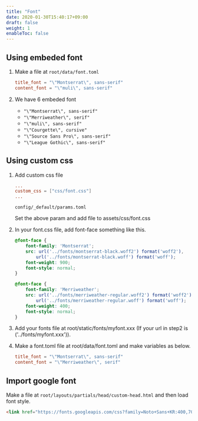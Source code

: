```yaml
---
title: "Font"
date: 2020-01-30T15:40:17+09:00
draft: false
weight: 1
enableToc: false
---
```


## Using embeded font

1. Make a file at `root/data/font.toml`

    ```toml
    title_font = "\"Montserrat\", sans-serif"
    content_font = "\"muli\", sans-serif"
    ```

2. We have 6 embeded font

    - `"\"Montserrat\", sans-serif"`
    - `"\"Merriweather\", serif"`
    - `"\"muli\", sans-serif"`
    - `"\"Courgette\", cursive"`
    - `"\"Source Sans Pro\", sans-serif"`
    - `"\"League Gothic\", sans-serif"`

## Using custom css

1. Add custom css file

    ```toml
    ...
    custom_css = ["css/font.css"]
    ...
    ```

    `config/_default/params.toml`

    Set the above param and add file to assets/css/font.css

2. In your font.css file, add font-face something like this.

    ```css
    @font-face {
        font-family: 'Montserrat';
        src: url('../fonts/montserrat-black.woff2') format('woff2'),
            url('../fonts/montserrat-black.woff') format('woff');
        font-weight: 900;
        font-style: normal;
    }

    @font-face {
        font-family: 'Merriweather';
        src: url('../fonts/merriweather-regular.woff2') format('woff2'),
            url('../fonts/merriweather-regular.woff') format('woff');
        font-weight: 400;
        font-style: normal;
    }
    ```

3. Add your fonts file at root/static/fonts/myfont.xxx (If your url in step2 is ('../fonts/myfont.xxx')).

4. Make a font.toml file at root/data/font.toml and make variables as below.

    ```toml
    title_font = "\"Montserrat\", sans-serif"
    content_font = "\"Merriweather\", serif"
    ```

## Import google font

Make a file at `root/layouts/partials/head/custom-head.html` and then load font style. 

```html
<link href="https://fonts.googleapis.com/css?family=Noto+Sans+KR:400,700&display=swap&subset=korean" rel="stylesheet">
```